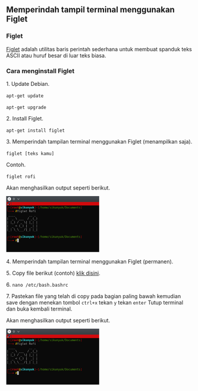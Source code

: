 <h2>Memperindah tampil terminal menggunakan Figlet</h2>
<h3>Figlet</h3>
<p><a href="http://www.figlet.org/">Figlet</a> adalah utilitas baris perintah sederhana untuk membuat spanduk teks ASCII atau huruf besar di luar teks biasa.</p>
<h3>Cara menginstall Figlet</h3>
<p>1. Update Debian.</p>
<p><code>apt-get update</code></p>
<p><code>apt-get upgrade</code></p>
<p>2. Install Figlet.</p>
<p><code>apt-get install figlet</code></p>
<p>3. Memperindah tampilan terminal menggunakan Figlet (menampilkan saja).</p>
<p><code>figlet [teks kamu]</code></p>
<p>Contoh.</p>
<p><code>figlet rofi</code></p>
<p>Akan menghasilkan output seperti berikut.</p>
<img src="https://github.com/rofisikunyuk/Figlet/blob/main/Screenshot/20220206_170522.jpg" width="250" height="150">
<p>4. Memperindah tampilan terminal menggunakan Figlet (permanen).</p>
<p>5. Copy file berikut (contoh) <a href="https://github.com/rofisikunyuk/Figlet/blob/main/Example/Permanen.txt">klik disini</a>.</p>
<p>6. <code>nano /etc/bash.bashrc</code></p>
<p>7. Pastekan file yang telah di copy pada bagian paling bawah kemudian save dengan menekan tombol <code>ctrl+x</code> tekan <code>y</code> tekan <code>enter</code> Tutup terminal dan buka kembali terminal.</p>
<p>Akan menghasilkan output seperti berikut.</p>
<img src="https://github.com/rofisikunyuk/Figlet/blob/main/Screenshot/20220206_170522.jpg" width="250" height="150">
